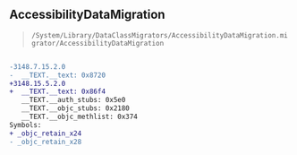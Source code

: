 ## AccessibilityDataMigration

> `/System/Library/DataClassMigrators/AccessibilityDataMigration.migrator/AccessibilityDataMigration`

```diff

-3148.7.15.2.0
-  __TEXT.__text: 0x8720
+3148.15.5.2.0
+  __TEXT.__text: 0x86f4
   __TEXT.__auth_stubs: 0x5e0
   __TEXT.__objc_stubs: 0x2180
   __TEXT.__objc_methlist: 0x374
Symbols:
+ _objc_retain_x24
- _objc_retain_x28

```
